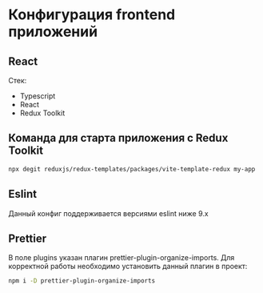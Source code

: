 # Конфигурация frontend приложений

## React
Стек:
- Typescript
- React
- Redux Toolkit

## Команда для старта приложения с Redux Toolkit
```bash
npx degit reduxjs/redux-templates/packages/vite-template-redux my-app
```

## Eslint
Данный конфиг поддерживается версиями eslint ниже 9.х

## Prettier
В поле plugins указан плагин prettier-plugin-organize-imports. Для корректной работы необходимо установить данный плагин в проект:
```bash
npm i -D prettier-plugin-organize-imports
```